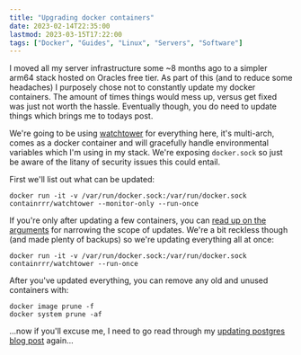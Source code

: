 ```yaml
---
title: "Upgrading docker containers"
date: 2023-02-14T22:35:00
lastmod: 2023-03-15T17:22:00
tags: ["Docker", "Guides", "Linux", "Servers", "Software"]
---
```


I moved all my server infrastructure some ~8 months ago to a simpler arm64 stack hosted on Oracles free tier. As part of this (and to reduce some headaches) I purposely chose not to constantly update my docker containers. The amount of times things would mess up, versus get fixed was just not worth the hassle. Eventually though, you do need to update things which brings me to todays post.

We're going to be using [watchtower](https://containrrr.dev/watchtower/) for everything here, it's multi-arch, comes as a docker container and will gracefully handle environmental variables which I'm using in my stack. We're exposing `docker.sock` so just be aware of the litany of security issues this could entail.

First we'll list out what can be updated:
```
docker run -it -v /var/run/docker.sock:/var/run/docker.sock containrrr/watchtower --monitor-only --run-once
```

If you're only after updating a few containers, you can [read up on the arguments](https://containrrr.dev/watchtower/arguments/) for narrowing the scope of updates.
We're a bit reckless though (and made plenty of backups) so we're updating everything all at once:
```
docker run -it -v /var/run/docker.sock:/var/run/docker.sock containrrr/watchtower --run-once
```

After you've updated everything, you can remove any old and unused containers with:
```
docker image prune -f
docker system prune -af
```

...now if you'll excuse me, I need to go read through my [updating postgres blog post](/upgrading-postgresql-in-an-alpine-docker-container/) again...

